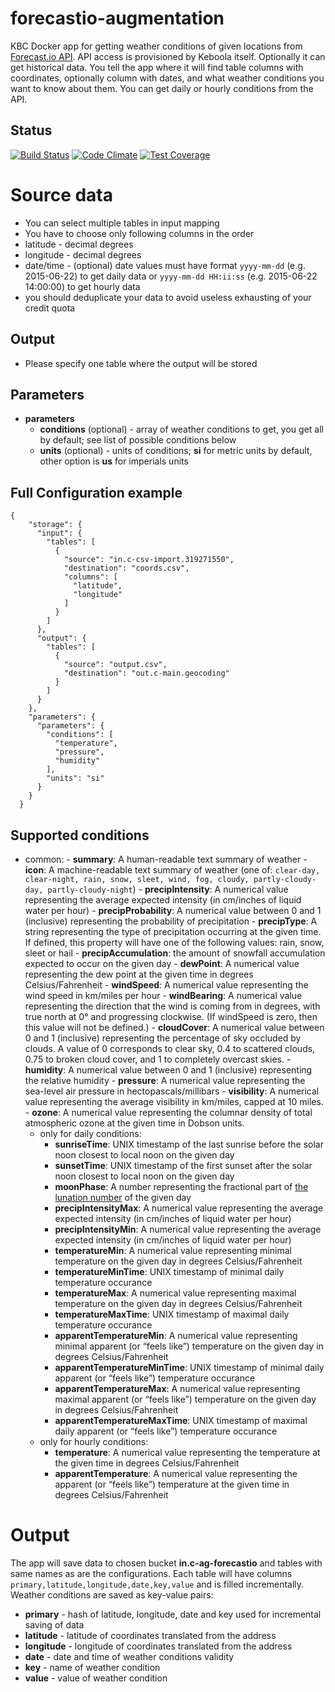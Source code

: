 forecastio-augmentation
================

KBC Docker app for getting weather conditions of given locations from 
[Forecast.io API](https://developer.forecast.io/docs/v2). API access
is provisioned by Keboola itself. Optionally it can get historical data. 
You tell the app where it will find table columns with coordinates, 
optionally column with dates, and what weather conditions you want to 
know about them. 
You can get daily or hourly conditions from the API.

## Status

[![Build Status](https://travis-ci.org/keboola/forecastio-augmentation.svg)](https://travis-ci.org/keboola/forecastio-augmentation) [![Code Climate](https://codeclimate.com/github/keboola/forecastio-augmentation/badges/gpa.svg)](https://codeclimate.com/github/keboola/forecastio-augmentation) [![Test Coverage](https://codeclimate.com/github/keboola/forecastio-augmentation/badges/coverage.svg)](https://codeclimate.com/github/keboola/forecastio-augmentation/coverage)

# Source data

- You can select multiple tables in input mapping
- You have to choose only following columns in the order
 - latitude -  decimal degrees
 - longitude -  decimal degrees
 - date/time -  (optional) date values must have format `yyyy-mm-dd` (e.g. 2015-06-22) to get daily data or `yyyy-mm-dd HH:ii:ss` (e.g. 2015-06-22 14:00:00) to get hourly data
- you should deduplicate your data to avoid useless exhausting of your credit quota


## Output

- Please specify one table where the output will be stored

## Parameters

- **parameters**
    - **conditions** (optional) - array of weather conditions to get, you get all by default; see list of possible conditions below
    - **units** (optional) - units of conditions; **si** for metric units by default, other option is **us** for imperials units 
  
## Full Configuration example
```
{
    "storage": {
      "input": {
        "tables": [
          {
            "source": "in.c-csv-import.319271550",
            "destination": "coords.csv",
            "columns": [
              "latitude",
              "longitude"
            ]
          }
        ]
      },
      "output": {
        "tables": [
          {
            "source": "output.csv",
            "destination": "out.c-main.geocoding"
          }
        ]
      }
    },
    "parameters": {
      "parameters": {
        "conditions": [
          "temperature",
          "pressure",
          "humidity"
        ],
        "units": "si"
      }
    }
  }
```

## Supported conditions

- common:
      - **summary**: A human-readable text summary of weather
      - **icon**: A machine-readable text summary of weather (one of: `clear-day, clear-night, rain, snow, sleet, wind, fog, cloudy, partly-cloudy-day, partly-cloudy-night`)
      - **precipIntensity**: A numerical value representing the average expected intensity (in cm/inches of liquid water per hour)
      - **precipProbability**: A numerical value between 0 and 1 (inclusive) representing the probability of precipitation
      - **precipType**: A string representing the type of precipitation occurring at the given time. If defined, this property will have one of the following values: rain, snow, sleet or hail
      - **precipAccumulation**: the amount of snowfall accumulation expected to occur on the given day
      - **dewPoint**: A numerical value representing the dew point at the given time in degrees Celsius/Fahrenheit
      - **windSpeed**: A numerical value representing the wind speed in km/miles per hour
      - **windBearing**: A numerical value representing the direction that the wind is coming from in degrees, with true north at 0° and progressing clockwise. (If windSpeed is zero, then this value will not be defined.)
      - **cloudCover**: A numerical value between 0 and 1 (inclusive) representing the percentage of sky occluded by clouds. A value of 0 corresponds to clear sky, 0.4 to scattered clouds, 0.75 to broken cloud cover, and 1 to completely overcast skies.
      - **humidity**: A numerical value between 0 and 1 (inclusive) representing the relative humidity
      - **pressure**: A numerical value representing the sea-level air pressure in hectopascals/millibars
      - **visibility**: A numerical value representing the average visibility in km/miles, capped at 10 miles.
      - **ozone**: A numerical value representing the columnar density of total atmospheric ozone at the given time in Dobson units.
  - only for daily conditions:
      - **sunriseTime**: UNIX timestamp of the last sunrise before the solar noon closest to local noon on the given day
      - **sunsetTime**: UNIX timestamp of the first sunset after the solar noon closest to local noon on the given day
      - **moonPhase**: A number representing the fractional part of [the lunation number](https://en.wikipedia.org/wiki/Lunation_Number) of the given day
      - **precipIntensityMax**: A numerical value representing the average expected intensity (in cm/inches of liquid water per hour)
      - **precipIntensityMin**: A numerical value representing the average expected intensity (in cm/inches of liquid water per hour)
      - **temperatureMin**: A numerical value representing minimal temperature on the given day in degrees Celsius/Fahrenheit
      - **temperatureMinTime**: UNIX timestamp of minimal daily temperature occurance
      - **temperatureMax**: A numerical value representing maximal temperature on the given day in degrees Celsius/Fahrenheit
      - **temperatureMaxTime**: UNIX timestamp of maximal daily temperature occurance
      - **apparentTemperatureMin**: A numerical value representing minimal apparent (or “feels like”) temperature on the given day in degrees Celsius/Fahrenheit
      - **apparentTemperatureMinTime**: UNIX timestamp of minimal daily apparent (or “feels like”) temperature occurance
      - **apparentTemperatureMax**: A numerical value representing maximal apparent (or “feels like”) temperature on the given day in degrees Celsius/Fahrenheit
      - **apparentTemperatureMaxTime**: UNIX timestamp of maximal daily apparent (or “feels like”) temperature occurance
  - only for hourly conditions:
      - **temperature**: A numerical value representing the temperature at the given time in degrees Celsius/Fahrenheit
      - **apparentTemperature**: A numerical value representing the apparent (or “feels like”) temperature at the given time in degrees Celsius/Fahrenheit
      
# Output
The app will save data to chosen bucket **in.c-ag-forecastio** and tables with same names as are the configurations. Each table will have columns 
`primary,latitude,longitude,date,key,value` and is filled incrementally. Weather conditions are saved as key-value pairs: 

- **primary** - hash of latitude, longitude, date and key used for incremental saving of data
- **latitude** - latitude of coordinates translated from the address
- **longitude** - longitude of coordinates translated from the address
- **date** - date and time of weather conditions validity
- **key** - name of weather condition
- **value** - value of weather condition
